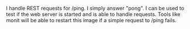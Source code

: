 I handle REST requests for /ping.
I simply answer "pong".
I can be used to test if the web server is started and is able to handle requests. Tools like monit will be able to restart this image if a simple request to /ping fails.